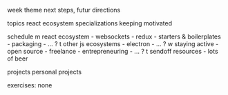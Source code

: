 week theme
	next steps, futur directions

topics
	react ecosystem
	specializations
	keeping motivated

schedule
	m
		react ecosystem
		- websockets
		- redux
		- starters & boilerplates
		- packaging
		- ... ?
	t
		other js ecosystems
		- electron
		- ... ?
	w
		staying active
		- open source
		- freelance
		- entrepreneuring
		- ... ?
	t
		sendoff resources
		- lots of beer

projects
	personal projects


exercises:
	none
